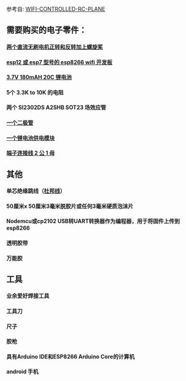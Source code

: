 参考自: [WIFI-CONTROLLED-RC-PLANE](https://www.instructables.com/WIFI-CONTROLLED-RC-PLANE/)

## 需要购买的电子零件：
#### [ 两个直流无刷电机正转和反转加上螺旋桨](https://www.ebay.com/p/2131030961?iid=252717418937)
#### [ esp12 或 esp7 型号的 esp8266 wifi 开发板](https://www.ebay.com/p/2131030961?iid=252717418937)
#### [3.7V 180mAH 20C 锂电池](https://www.ebay.com/p/2131030961?iid=252717418937)
####  5个 3.3K to 10K 的电阻
#### 两个 SI2302DS A2SHB SOT23 场效应管
#### [一个二极管](https://www.ebay.com/c/1239059696)
#### [一个锂电池供电模块](https://www.amazon.com/Charging-Lithium-Battery-Charger-Protection/dp/B08MT6567Z/ref=asc_df_B08MT6567Z/?tag=hyprod-20&linkCode=df0&hvadid=475809947475&hvpos=&hvnetw=g&hvrand=3541120506255037108&hvpone=&hvptwo=&hvqmt=&hvdev=c&hvdvcmdl=&hvlocint=&hvlocphy=9032166&hvtargid=pla-1113244982862&psc=1)
#### [端子连接线 2 公 1 母](https://www.banggood.com/Excellway-100Pcs-Mini-Micro-JST-2_0-PH-2Pin-Connector-Plug-With-120mm-Wires-Cables-p-1147298.html?akmClientCountry=America&gmcCountry=IN%C2%A4cy=INR&createTmp=1&utm_source=googleshopping&utm_medium=cpc_ods&utm_content=heath&utm_campaign=pla-hardware-in&cur_warehouse=CN)
## 其他
#### 单芯绝缘跳线（[杜邦线](https://m.sohu.com/n/478889712/)）
#### 50厘米x 50厘米3毫米脱胶片或任何3毫米硬质泡沫片
#### Nodemcu或cp2102 USB转UART转换器作为编程器，用于将固件上传到esp8266
#### 透明胶带
#### 万能胶

## 工具
#### 业余爱好焊接工具
#### 工具刀
#### 尺子
#### 胶枪
#### 具有Arduino IDE和ESP8266 Arduino Core的计算机
#### android 手机
